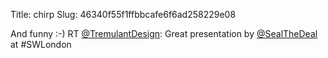 Title: chirp
Slug: 46340f55f1ffbbcafe6f6ad258229e08

And funny :-) RT <a href="http://twitter.com/TremulantDesign">@TremulantDesign</a>: Great presentation by <a href="http://twitter.com/SealTheDeal">@SealTheDeal</a> at #SWLondon
